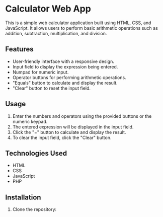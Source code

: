 # Calculator Web App

This is a simple web calculator application built using HTML, CSS, and JavaScript. It allows users to perform basic arithmetic operations such as addition, subtraction, multiplication, and division.

## Features

- User-friendly interface with a responsive design.
- Input field to display the expression being entered.
- Numpad for numeric input.
- Operator buttons for performing arithmetic operations.
- "Equals" button to calculate and display the result.
- "Clear" button to reset the input field.

## Usage

1. Enter the numbers and operators using the provided buttons or the numeric keypad.
2. The entered expression will be displayed in the input field.
3. Click the "=" button to calculate and display the result.
4. To clear the input field, click the "Clear" button.

## Technologies Used

- HTML
- CSS
- JavaScript
- PHP

## Installation

1. Clone the repository:

   ```bash
